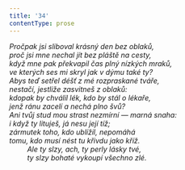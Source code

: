 ```yaml
---
title: '34'
contentType: prose
---
```


<section>

_Pročpak jsi sliboval krásný den bez oblaků,  
proč jsi mne nechal jít bez pláště na cesty,  
když mne pak překvapil čas plný nízkých mraků,  
ve kterých ses mi skryl jak v dýmu také ty?  
Abys teď setřel déšť z mé rozpraskané tváře,  
nestačí, jestliže zasvitneš z oblaků:  
kdopak by chválil lék, kdo by stál o lékaře,  
jenž ránu zacelí a nechá plno švů?  
Ani tvůj stud mou strast nezmírní — marná snaha:  
i když ty lituješ, já nesu její tíž;  
zármutek toho, kdo ublížil, nepomáhá  
tomu, kdo musí nést tu křivdu jako kříž.  
         Ale ty slzy, ach, ty perly lásky tvé,  
         ty slzy bohaté vykoupí všechno zlé._

</section>
